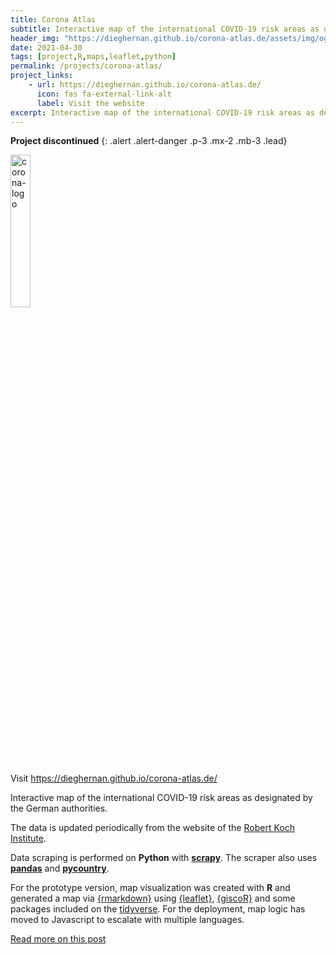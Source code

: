 ```yaml
---
title: Corona Atlas 
subtitle: Interactive map of the international COVID-19 risk areas as designated by the German authorities.
header_img: "https://dieghernan.github.io/corona-atlas.de/assets/img/og_corona_atlas.png"
date: 2021-04-30
tags: [project,R,maps,leaflet,python]
permalink: /projects/corona-atlas/
project_links:
    - url: https://dieghernan.github.io/corona-atlas.de/
      icon: fas fa-external-link-alt
      label: Visit the website
excerpt: Interactive map of the international COVID-19 risk areas as designated by the German authorities. The data is updated periodically from the website of the Robert Koch Institute.
---
```


<i class="fas fa-skull-crossbones"></i> **Project discontinued**
{: .alert .alert-danger .p-3 .mx-2 .mb-3 .lead}

<img src="https://dieghernan.github.io/corona-atlas.de/assets/img/corona-atlas-icon.png" alt="corona-logo" style="width: 25%;">

Visit <https://dieghernan.github.io/corona-atlas.de/>


Interactive map of the international COVID-19 risk areas as designated by the German authorities.

The data is updated periodically from the website of the [Robert Koch Institute](https://www.rki.de/DE/Content/InfAZ/N/Neuartiges_Coronavirus/Risikogebiete_neu.html).

Data scraping is performed on **Python** with
[**scrapy**](https://scrapy.org/).
The scraper also uses
[**pandas**](https://pandas.pydata.org/) and
[**pycountry**](https://pypi.org/project/pycountry/).

For the prototype version, map visualization was created with **R** and generated a map via [{rmarkdown}](https://rmarkdown.rstudio.com/) using [{leaflet}](http://rstudio.github.io/leaflet/), [{giscoR}](https://dieghernan.github.io/giscoR/) and some packages included on the [tidyverse](https://www.tidyverse.org/).
For the deployment, map logic has moved to Javascript to escalate with multiple languages.

[Read more on this post](/202203_Corona-timelapse)
